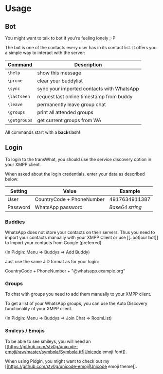 # Usage

## Bot

You might want to talk to bot if you're feeling lonely ;-P

The bot is one of the contacts every user has in its contact list. It offers you a simple way to interact with the server:

| **Command**  | **Description** |
| ------------ | --------------- |
| `\help`      | show this message |
| `\prune`     | clear your buddylist |
| `\sync`      | sync your imported contacts with WhatsApp |
| `\lastseen`  | request last online timestamp from buddy |
| `\leave`     | permanently leave group chat |
| `\groups`    | print all attended groups |
| `\getgroups` | get current groups from WA |

<note tip>All commands start with a **back**slash!</note>

## Login

To login to the transWhat, you should use the service discovery option in your XMPP client.

When asked about the login credentials, enter your data as described below:

| **Setting** | **Value**                 | **Example**     |
| ----------- | ------------------------- | --------------- |
| User        | CountryCode + PhoneNumber | 4917634911387   |
| Password    | WhatsApp password         | *Base64 string* |

### Buddies

WhatsApp does not store your contacts on their servers. Thus you need to import your contacts manually with your XMPP Client or use [[.:bot|our bot]] to Import your contacts from Google (preferred).

(In Pidgin: Menu => Buddys => Add Buddy)

Just use the same JID format as for your login:

  CountryCode + PhoneNumber + "@whatsapp.example.org"

### Groups

To chat with groups you need to add them manually to your XMPP client.

To get a list of your WhatsApp groups, you can use the Auto Discovery functionality of your XMPP client.

(In Pidgin: Menu => Buddys => Join Chat => RoomList)

### Smileys / Emojis

To be able to see smileys, you will need an [[https://github.com/stv0g/unicode-emoji/raw/master/symbola/Symbola.ttf|Unicode emoji font]].

When using Pidgin, you might want to check out my [[https://github.com/stv0g/unicode-emoji|Unicode emoji theme]].
